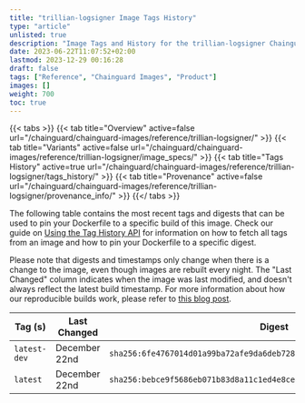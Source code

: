 ```yaml
---
title: "trillian-logsigner Image Tags History"
type: "article"
unlisted: true
description: "Image Tags and History for the trillian-logsigner Chainguard Image"
date: 2023-06-22T11:07:52+02:00
lastmod: 2023-12-29 00:16:28
draft: false
tags: ["Reference", "Chainguard Images", "Product"]
images: []
weight: 700
toc: true
---
```


{{< tabs >}}
{{< tab title="Overview" active=false url="/chainguard/chainguard-images/reference/trillian-logsigner/" >}}
{{< tab title="Variants" active=false url="/chainguard/chainguard-images/reference/trillian-logsigner/image_specs/" >}}
{{< tab title="Tags History" active=true url="/chainguard/chainguard-images/reference/trillian-logsigner/tags_history/" >}}
{{< tab title="Provenance" active=false url="/chainguard/chainguard-images/reference/trillian-logsigner/provenance_info/" >}}
{{</ tabs >}}

The following table contains the most recent tags and digests that can be used to pin your Dockerfile to a specific build of this image. Check our guide on [Using the Tag History API](/chainguard/chainguard-images/using-the-tag-history-api/) for information on how to fetch all tags from an image and how to pin your Dockerfile to a specific digest.

Please note that digests and timestamps only change when there is a change to the image, even though images are rebuilt every night. The "Last Changed" column indicates when the image was last modified, and doesn't always reflect the latest build timestamp. For more information about how our reproducible builds work, please refer to [this blog post](https://www.chainguard.dev/unchained/reproducing-chainguards-reproducible-image-builds).

| Tag (s)       | Last Changed  | Digest                                                                    |
|---------------|---------------|---------------------------------------------------------------------------|
|  `latest-dev` | December 22nd | `sha256:6fe4767014d01a99ba72afe9da6deb7286a6d130942709b1dddd78829adcc665` |
|  `latest`     | December 22nd | `sha256:bebce9f5686eb071b83d8a11c1ed4e8ce46414031cf7e63ca6bcb93c3fb849ce` |

